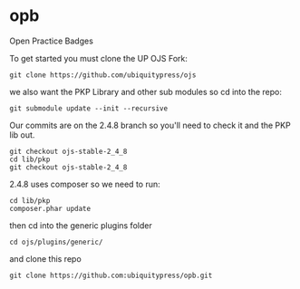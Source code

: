 # opb
Open Practice Badges

To get started you must clone the UP OJS Fork:

```git clone https://github.com/ubiquitypress/ojs```

we also want the PKP Library and other sub modules so cd into the repo:

```git submodule update --init --recursive```

Our commits are on the 2.4.8 branch so you'll need to check it and the PKP lib out.

```
git checkout ojs-stable-2_4_8
cd lib/pkp
git checkout ojs-stable-2_4_8
```

2.4.8 uses composer so we need to run:

```
cd lib/pkp
composer.phar update
```

then cd into the generic plugins folder

```cd ojs/plugins/generic/```

and clone this repo

```git clone https://github.com:ubiquitypress/opb.git```
